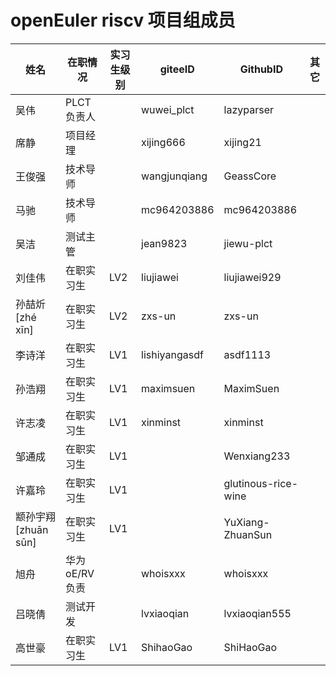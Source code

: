 # openEuler riscv 项目组成员

| 姓名                   | 在职情况   | 实习生级别 | giteeID       | GithubID            | 其它 |
| ---------------------- | ---------- | ---------- | ------------- | ------------------- | ---- |
| 吴伟                   | PLCT负责人 |            | wuwei_plct    | lazyparser |      |
| 席静                   | 项目经理   |            | xijing666     | xijing21            |      |
| 王俊强                 | 技术导师   |            | wangjunqiang | GeassCore |      |
| 马驰                   | 技术导师   |            | mc964203886   | mc964203886         |      |
| 吴洁                   | 测试主管   |            | jean9823      | jiewu-plct          |      |
| 刘佳伟                 | 在职实习生 | LV2        | liujiawei     | liujiawei929        |      |
| 孙喆炘  [zhé xīn]      | 在职实习生 | LV2        | zxs-un      | zxs-un              |      |
| 李诗洋                 | 在职实习生 | LV1 | lishiyangasdf | asdf1113            |      |
| 孙浩翔                 | 在职实习生 | LV1 | maximsuen     | MaximSuen           |      |
| 许志凌                 | 在职实习生 | LV1 | xinminst  | xinminst            |      |
| 邹通成                 | 在职实习生 | LV1 |               | Wenxiang233         |      |
| 许嘉玲                 | 在职实习生 | LV1 |               | glutinous-rice-wine |      |
| 颛孙宇翔   [zhuān sūn] | 在职实习生 | LV1 |               | YuXiang-ZhuanSun    |      |
| 旭舟                 | 华为 oE/RV 负责       |  | whoisxxx      |      whoisxxx      |      |
| 吕晓倩                 | 测试开发       |  | lvxiaoqian      |      lvxiaoqian555      |      |
| 高世豪                 | 在职实习生 | LV1 | ShihaoGao     | ShiHaoGao           |    |
